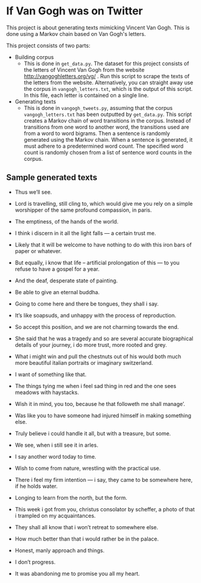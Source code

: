 # If Van Gogh was on Twitter

This project is about generating texts mimicking Vincent Van Gogh. This is
done using a Markov chain based on Van Gogh's letters.
 
 This project consists of two parts:
 
 - Building corpus
   - This is done in `get_data.py`. The dataset for this project consists of
    the letters of Vincent Van Gogh from the website http://vangoghletters.org/vg/ .
   Run this script to scrape the texts of the letters from the website. 
   Alternatively, you can straight away use the corpus in `vangogh_letters.txt`,
   which is the output of this script. In this file, each letter is contained
   on a single line.
 - Generating texts
    - This is done in `vangogh_tweets.py`, assuming that the corpus 
    `vangogh_letters.txt` has been outputted by `get_data.py`. This script
    creates a Markov chain of word transitions in the corpus. Instead of
    transitions from one word to another word, the transitions used are from
    a word to word bigrams. Then a sentence is randomly generated
    using the Markov chain. When a sentence is generated, it must adhere to
    a predetermined word count. The specified word count is randomly chosen
    from a list of sentence word counts in the corpus.


## Sample generated texts
- Thus we’ll see.

- Lord is travelling, still cling to, which would give me you rely on a
 simple worshipper of the same profound compassion, in paris.
 
- The emptiness, of the hands of the world.

- I think i discern in it all the light falls — a certain trust me.

- Likely that it will be welcome to have nothing to do with this iron bars of
 paper or whatever.
 
- But equally, i know that life – artificial prolongation of this — to you
 refuse to have a gospel for a year.
 
- And the deaf, desperate state of painting. 

- Be able to give an eternal buddha. 

- Going to come here and there be tongues, they shall i say.

- It’s like soapsuds, and unhappy with the process of reproduction.

- So accept this position, and we are not charming towards the end.

- She said that he was a tragedy and so are several accurate biographical
 details of your journey, i do more trust, more rooted and grey.
 
- What i might win and pull the chestnuts out of his would both much more
 beautiful italian portraits or imaginary switzerland.
 
- I want of something like that.

- The things tying me when i feel sad thing in red and the one sees meadows
 with haystacks. 

- Wish it in mind, you too, because he that followeth me shall manage’. 

- Was like you to have someone had injured himself in making something else. 

- Truly believe i could handle it all, but with a treasure, but some. 

- We see, when i still see it in arles.

- I say another word today to time.

- Wish to come from nature, wrestling with the practical use.

- There i feel my firm intention — i say, they came to be somewhere here, if
 he holds water.

- Longing to learn from the north, but the form.

- This week i got from you, christus consolator by scheffer, a photo of that
 i trampled on my acquaintances.

- They shall all know that i won’t retreat to somewhere else. 

- How much better than that i would rather be in the palace.

- Honest, manly approach and things.

- I don’t progress.

- It was abandoning me to promise you all my heart. 